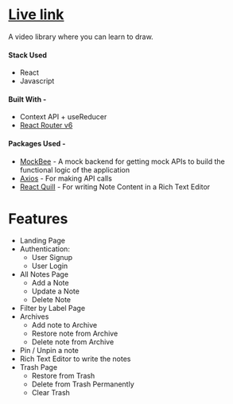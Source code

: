 # [Live link](https://note-rush.netlify.app/)

A video library where you can learn to draw.

#### Stack Used

- React
- Javascript

#### Built With -

- Context API + useReducer
- [React Router v6](https://reactrouter.com/docs/en/v6/getting-started/overview)

#### Packages Used -

- [MockBee](https://www.npmjs.com/package/create-mock-backend) - A mock backend for getting mock APIs to build the functional logic of the application
- [Axios](https://www.npmjs.com/package/axios) - For making API calls
- [React Quill](https://www.npmjs.com/package/react-quill) - For writing Note Content in a Rich Text Editor

# Features

- Landing Page
- Authentication:
  - User Signup
  - User Login
- All Notes Page
  - Add a Note
  - Update a Note
  - Delete Note
- Filter by Label Page
- Archives
  - Add note to Archive
  - Restore note from Archive
  - Delete note from Archive
- Pin / Unpin a note
- Rich Text Editor to write the notes
- Trash Page
  - Restore from Trash
  - Delete from Trash Permanently
  - Clear Trash
